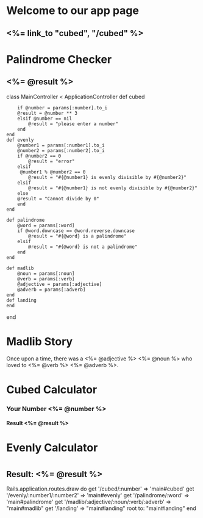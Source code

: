 <h1> Welcome to our app page <h2>
<%= link_to "cubed", "/cubed" %>

<h1> Palindrome Checker </h1>

<h2> <%= @result %> </h2>

class MainController < ApplicationController
    def cubed 

        if @number = params[:number].to_i
        @result = @number ** 3
        elsif @number == nil 
            @result = "please enter a number"
        end
    end
    def evenly 
        @number1 = params[:number1].to_i
        @number2 = params[:number2].to_i
        if @number2 == 0
            @result = "error"
        elsif
         @number1 % @number2 == 0 
            @result = "#{@number1} is evenly divisible by #{@number2}"
        elsif
            @result = "#{@number1} is not evenly divisible by #{@number2}"
        else
        @result = "Cannot divide by 0" 
        end
    end

    def palindrome 
        @word = params[:word]
        if @word.downcase == @word.reverse.downcase
            @result = "#{@word} is a palindrome"
        elsif 
            @result = "#{@word} is not a palindrome"
        end
    end

    def madlib
        @noun = params[:noun]
        @verb = params[:verb]
        @adjective = params[:adjective]
        @adverb = params[:adverb]
    end
    def landing
    end



end


<h1> Madlib Story </h1>
<p> Once upon a time, there was a <%= @adjective %> <%= @noun %> who loved to <%= @verb %> <%= @adverb %>. </p>

<h1> Cubed Calculator </h1>
<h3> Your Number  <%= @number %> </h3>
<h4> Result   <%= @result %> </h4> 

<h1> Evenly Calculator <h1>

<h2> Result: <%= @result %> </h2>

Rails.application.routes.draw do
get '/cubed/:number' => 'main#cubed'
get '/evenly/:number1/:number2' => 'main#evenly'
get '/palindrome/:word' => 'main#palindrome'
get '/madlib/:adjective/:noun/:verb/:adverb' => "main#madlib"
get '/landing' => "main#landing"
root to: "main#landing" 
end